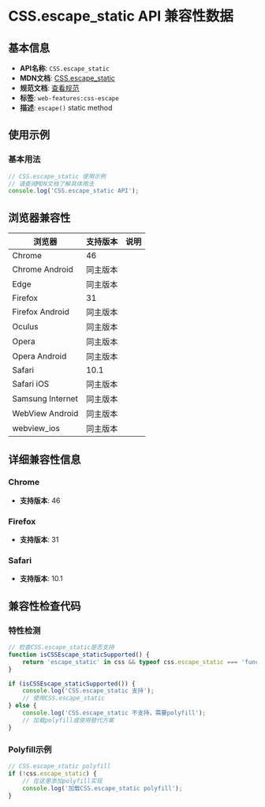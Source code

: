 # CSS.escape_static API 兼容性数据

## 基本信息

- **API名称**: `CSS.escape_static`
- **MDN文档**: [CSS.escape_static](https://developer.mozilla.org/docs/Web/API/CSS/escape_static)
- **规范文档**: [查看规范](https://drafts.csswg.org/cssom/#the-css.escape()-method)
- **标签**: `web-features:css-escape`
- **描述**: `escape()` static method

## 使用示例

### 基本用法

```javascript
// CSS.escape_static 使用示例
// 请查阅MDN文档了解具体用法
console.log('CSS.escape_static API');
```

## 浏览器兼容性

| 浏览器 | 支持版本 | 说明 |
|--------|----------|------|
| Chrome | 46 |  |
| Chrome Android | 同主版本 |  |
| Edge | 同主版本 |  |
| Firefox | 31 |  |
| Firefox Android | 同主版本 |  |
| Oculus | 同主版本 |  |
| Opera | 同主版本 |  |
| Opera Android | 同主版本 |  |
| Safari | 10.1 |  |
| Safari iOS | 同主版本 |  |
| Samsung Internet | 同主版本 |  |
| WebView Android | 同主版本 |  |
| webview_ios | 同主版本 |  |

## 详细兼容性信息

### Chrome

- **支持版本**: 46

### Firefox

- **支持版本**: 31

### Safari

- **支持版本**: 10.1

## 兼容性检查代码

### 特性检测

```javascript
// 检查CSS.escape_static是否支持
function isCSSEscape_staticSupported() {
    return 'escape_static' in css && typeof css.escape_static === 'function';
}

if (isCSSEscape_staticSupported()) {
    console.log('CSS.escape_static 支持');
    // 使用CSS.escape_static
} else {
    console.log('CSS.escape_static 不支持，需要polyfill');
    // 加载polyfill或使用替代方案
}
```

### Polyfill示例

```javascript
// CSS.escape_static polyfill
if (!css.escape_static) {
    // 在这里添加polyfill实现
    console.log('加载CSS.escape_static polyfill');
}
```


